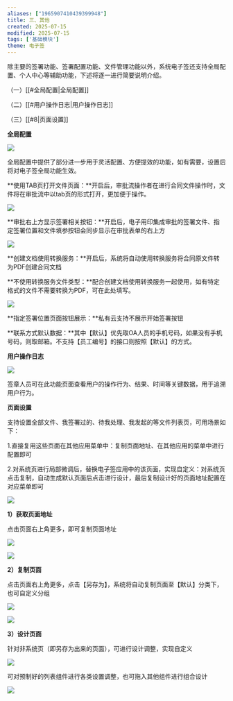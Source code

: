 ```yaml
---
aliases: ["1965907410439399948"]
title: 三、其他
created: 2025-07-15
modified: 2025-07-15
tags: ['基础模块']
theme: 电子签
---
```


除主要的签署功能、签署配置功能、文件管理功能以外，系统电子签还支持全局配置、个人中心等辅助功能，下述将逐一进行简要说明介绍。

（一）[[#全局配置|全局配置]]

（二）[[#用户操作日志|用户操作日志]]

（三）[[#8|页面设置]]

**全局配置**

**![](https://myhelpdoc.oss-cn-heyuan.aliyuncs.com/mdimages/9c404cb04f74db8c5ba327efb4a8c119.jpg)**

全局配置中提供了部分进一步用于灵活配置、方便提效的功能，如有需要，设置后将对电子签全局功能生效。

**使用TAB页打开文件页面：**开启后，审批流操作者在进行合同文件操作时，文件将在审批流中以tab页的形式打开，更加便于操作。

![](https://myhelpdoc.oss-cn-heyuan.aliyuncs.com/mdimages/b16962ebb75a1f4fa69d49a2d35c79a6.jpg)

**审批右上方显示签署相关按钮：**开启后，电子用印集成审批的签署文件、指定签署位置和文件填参按钮会同步显示在审批表单的右上方

![](https://myhelpdoc.oss-cn-heyuan.aliyuncs.com/mdimages/685c29ed3e5ca202565d2f845cc56455.jpg)

**创建文档使用转换服务：**开启后，系统将自动使用转换服务将合同原文件转为PDF创建合同文档

**不使用转换服务文件类型：**配合创建文档使用转换服务一起使用，如有特定格式的文件不需要转换为PDF，可在此处填写。

![](https://myhelpdoc.oss-cn-heyuan.aliyuncs.com/mdimages/cec21b5ce59a83bb63d88f153f2a09f4.jpg)

**指定签署位置页面按钮展示：**私有云支持不展示开始签署按钮

**联系方式默认数据：**其中【默认】优先取OA人员的手机号码，如果没有手机号码，则取邮箱。不支持【员工编号】的接口则按照【默认】的方式。

**用户操作日志**

![](https://myhelpdoc.oss-cn-heyuan.aliyuncs.com/mdimages/9f80e2f107c8dd3e018082858ac05b29.jpg)

签章人员可在此功能页面查看用户的操作行为、结果、时间等关键数据，用于追溯用户行为。

**页面设置**

支持设置全部文件、我签署过的、待我处理、我发起的等文件列表页，可用场景如下：

1.直接复用这些页面在其他应用菜单中：复制页面地址、在其他应用的菜单中进行配置即可

2.对系统页进行局部微调后，替换电子签应用中的该页面，实现自定义：对系统页点击复制，自动生成默认页面后点击进行设计，最后复制设计好的页面地址配置在对应菜单即可

**![](https://myhelpdoc.oss-cn-heyuan.aliyuncs.com/mdimages/d5089d36331b5d4f1d34b34495fefdf3.jpg)**

**1）获取页面地址**

点击页面右上角更多，即可复制页面地址

![](https://myhelpdoc.oss-cn-heyuan.aliyuncs.com/mdimages/bfece9ad99eee58604b1dec240c700bc.jpg)

![](https://myhelpdoc.oss-cn-heyuan.aliyuncs.com/mdimages/0c78c6fb2a2bd958fa726ec0b85301d2.jpg)

**2）复制页面**

点击页面右上角更多，点击【另存为】，系统将自动复制页面至【默认】分类下，也可自定义分组

![](https://myhelpdoc.oss-cn-heyuan.aliyuncs.com/mdimages/cbcc67dc19d1b68e170ce69a79d4f9f1.jpg)

![](https://myhelpdoc.oss-cn-heyuan.aliyuncs.com/mdimages/5da8ebc85fcf3748b244db84f1eca919.jpg)

**3）设计页面**

针对非系统页（即另存为出来的页面），可进行设计调整，实现自定义

![](https://myhelpdoc.oss-cn-heyuan.aliyuncs.com/mdimages/682ec912de3602f2cbd4c01d5f6e7300.jpg)

可对预制好的列表组件进行各类设置调整，也可拖入其他组件进行组合设计

![](https://myhelpdoc.oss-cn-heyuan.aliyuncs.com/mdimages/cd32b3d1d261cec490e994b523f55fa8.jpg)

